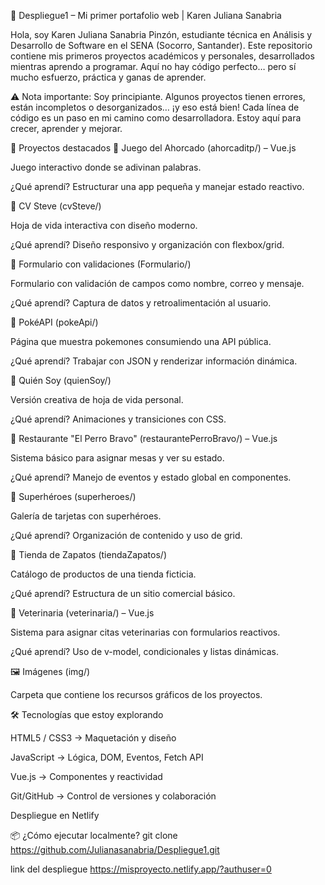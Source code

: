 🚀 Despliegue1 – Mi primer portafolio web | Karen Juliana Sanabria

Hola, soy Karen Juliana Sanabria Pinzón, estudiante técnica en Análisis y Desarrollo de Software en el SENA (Socorro, Santander).
Este repositorio contiene mis primeros proyectos académicos y personales, desarrollados mientras aprendo a programar.
Aquí no hay código perfecto… pero sí mucho esfuerzo, práctica y ganas de aprender.

⚠️ Nota importante:
Soy principiante. Algunos proyectos tienen errores, están incompletos o desorganizados… ¡y eso está bien!
Cada línea de código es un paso en mi camino como desarrolladora. Estoy aquí para crecer, aprender y mejorar.

📁 Proyectos destacados
🔹 Juego del Ahorcado (ahorcaditp/) – Vue.js

Juego interactivo donde se adivinan palabras.

¿Qué aprendí? Estructurar una app pequeña y manejar estado reactivo.

🔹 CV Steve (cvSteve/)

Hoja de vida interactiva con diseño moderno.

¿Qué aprendí? Diseño responsivo y organización con flexbox/grid.

🔹 Formulario con validaciones (Formulario/)

Formulario con validación de campos como nombre, correo y mensaje.

¿Qué aprendí? Captura de datos y retroalimentación al usuario.

🔹 PokéAPI (pokeApi/)

Página que muestra pokemones consumiendo una API pública.

¿Qué aprendí? Trabajar con JSON y renderizar información dinámica.

🔹 Quién Soy (quienSoy/)

Versión creativa de hoja de vida personal.

¿Qué aprendí? Animaciones y transiciones con CSS.

🔹 Restaurante "El Perro Bravo" (restaurantePerroBravo/) – Vue.js

Sistema básico para asignar mesas y ver su estado.

¿Qué aprendí? Manejo de eventos y estado global en componentes.

🔹 Superhéroes (superheroes/)

Galería de tarjetas con superhéroes.

¿Qué aprendí? Organización de contenido y uso de grid.

🔹 Tienda de Zapatos (tiendaZapatos/)

Catálogo de productos de una tienda ficticia.

¿Qué aprendí? Estructura de un sitio comercial básico.

🔹 Veterinaria (veterinaria/) – Vue.js

Sistema para asignar citas veterinarias con formularios reactivos.

¿Qué aprendí? Uso de v-model, condicionales y listas dinámicas.

🖼️ Imágenes (img/)

Carpeta que contiene los recursos gráficos de los proyectos.

🛠️ Tecnologías que estoy explorando

HTML5 / CSS3 → Maquetación y diseño

JavaScript → Lógica, DOM, Eventos, Fetch API

Vue.js → Componentes y reactividad

Git/GitHub → Control de versiones y colaboración

Despliegue en Netlify

📦 ¿Cómo ejecutar localmente?
git clone https://github.com/Julianasanabria/Despliegue1.git

link del despliegue https://misproyecto.netlify.app/?authuser=0


